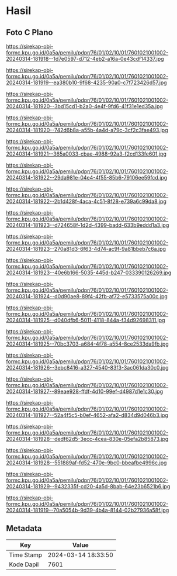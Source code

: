 # Hasil

## Foto C Plano

https://sirekap-obj-formc.kpu.go.id/0a5a/pemilu/pdpr/76/01/02/10/01/7601021001002-20240314-181918--1d7e0597-d712-4eb2-a16a-0e43cdf14337.jpg

https://sirekap-obj-formc.kpu.go.id/0a5a/pemilu/pdpr/76/01/02/10/01/7601021001002-20240314-181919--ea380b10-9f68-4235-90a0-c7f723426d57.jpg

https://sirekap-obj-formc.kpu.go.id/0a5a/pemilu/pdpr/76/01/02/10/01/7601021001002-20240314-181920--3bd15cd1-b2a0-4e4f-9fd6-41f31e1ed35a.jpg

https://sirekap-obj-formc.kpu.go.id/0a5a/pemilu/pdpr/76/01/02/10/01/7601021001002-20240314-181920--742d6b8a-a55b-4a4d-a79c-3cf2c3fae493.jpg

https://sirekap-obj-formc.kpu.go.id/0a5a/pemilu/pdpr/76/01/02/10/01/7601021001002-20240314-181921--365a0033-cbae-4988-92a3-f2cd133fe601.jpg

https://sirekap-obj-formc.kpu.go.id/0a5a/pemilu/pdpr/76/01/02/10/01/7601021001002-20240314-181922--29da981e-04e4-4f55-85b6-79106ee59fcd.jpg

https://sirekap-obj-formc.kpu.go.id/0a5a/pemilu/pdpr/76/01/02/10/01/7601021001002-20240314-181922--2b1d428f-4aca-4c51-8f28-e739a6c99da8.jpg

https://sirekap-obj-formc.kpu.go.id/0a5a/pemilu/pdpr/76/01/02/10/01/7601021001002-20240314-181923--d724658f-1d2d-4399-badd-633b9eddd1a3.jpg

https://sirekap-obj-formc.kpu.go.id/0a5a/pemilu/pdpr/76/01/02/10/01/7601021001002-20240314-181923--270a81d3-6f63-4d74-ac9f-9a81bbeb7c6a.jpg

https://sirekap-obj-formc.kpu.go.id/0a5a/pemilu/pdpr/76/01/02/10/01/7601021001002-20240314-181923--40e6b166-5035-445d-b247-033390126269.jpg

https://sirekap-obj-formc.kpu.go.id/0a5a/pemilu/pdpr/76/01/02/10/01/7601021001002-20240314-181924--d0d90ae8-89f4-42fb-af72-e5733575a00c.jpg

https://sirekap-obj-formc.kpu.go.id/0a5a/pemilu/pdpr/76/01/02/10/01/7601021001002-20240314-181925--d040dfb6-5011-4118-844a-f34d92698311.jpg

https://sirekap-obj-formc.kpu.go.id/0a5a/pemilu/pdpr/76/01/02/10/01/7601021001002-20240314-181925--70bc3703-a684-4f78-a554-8ce2533da9fb.jpg

https://sirekap-obj-formc.kpu.go.id/0a5a/pemilu/pdpr/76/01/02/10/01/7601021001002-20240314-181926--3ebc8416-a327-4540-83f3-3ac061da30c0.jpg

https://sirekap-obj-formc.kpu.go.id/0a5a/pemilu/pdpr/76/01/02/10/01/7601021001002-20240314-181927--89eae928-ffdf-4d10-99ef-d4987d1e1c30.jpg

https://sirekap-obj-formc.kpu.go.id/0a5a/pemilu/pdpr/76/01/02/10/01/7601021001002-20240314-181927--52a4f5c5-b0ef-4652-afa2-d834d9d046b3.jpg

https://sirekap-obj-formc.kpu.go.id/0a5a/pemilu/pdpr/76/01/02/10/01/7601021001002-20240314-181928--dedf62d5-3ecc-4cea-830e-05efa2b85873.jpg

https://sirekap-obj-formc.kpu.go.id/0a5a/pemilu/pdpr/76/01/02/10/01/7601021001002-20240314-181928--551889af-fd52-470e-9bc0-bbeafbe4996c.jpg

https://sirekap-obj-formc.kpu.go.id/0a5a/pemilu/pdpr/76/01/02/10/01/7601021001002-20240314-181929--9432335f-cd20-4a5d-8bab-64e23b6521b6.jpg

https://sirekap-obj-formc.kpu.go.id/0a5a/pemilu/pdpr/76/01/02/10/01/7601021001002-20240314-181919--70a5054b-9d39-4b4a-8144-02b27936a58f.jpg


## Metadata

| Key        | Value               |
| ---------- | ------------------- |
| Time Stamp | 2024-03-14 18:33:50 |
| Kode Dapil | 7601                |



